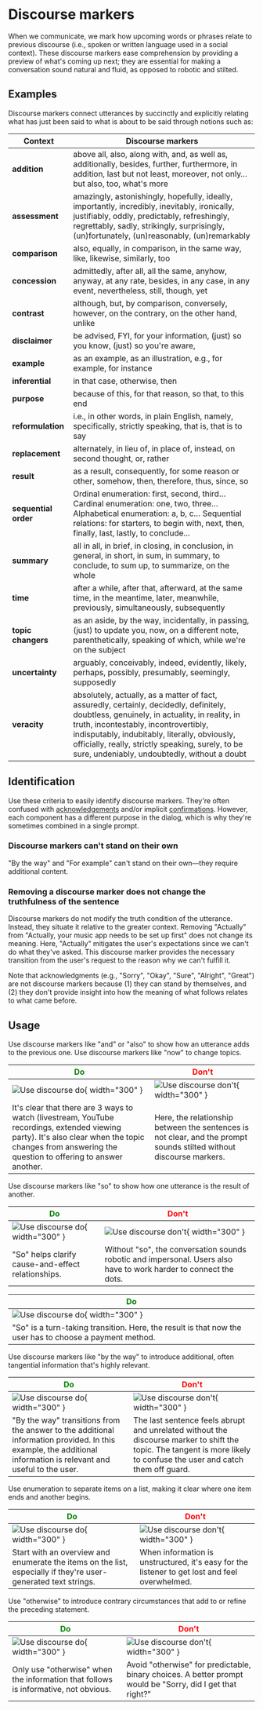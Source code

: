# Discourse markers

When we communicate, we mark how upcoming words or phrases relate to previous
discourse (i.e., spoken or written language used in a social context). These
discourse markers ease comprehension by providing a preview of what's coming up
next; they are essential for making a conversation sound natural and fluid, as
opposed to robotic and stilted.

## Examples

Discourse markers connect utterances by succinctly and explicitly relating what
has just been said to what is about to be said through notions such as:

Context | Discourse markers
---|---
**addition** | above all, also, along with, and, as well as, additionally, besides, further, furthermore, in addition, last but not least, moreover, not only… but also, too, what's more
**assessment** | amazingly, astonishingly, hopefully, ideally, importantly, incredibly, inevitably, ironically, justifiably, oddly, predictably, refreshingly, regrettably, sadly, strikingly, surprisingly, (un)fortunately, (un)reasonably, (un)remarkably
**comparison** | also, equally, in comparison, in the same way, like, likewise, similarly, too
**concession** | admittedly, after all, all the same, anyhow, anyway, at any rate, besides, in any case, in any event, nevertheless, still, though, yet
**contrast** | although, but, by comparison, conversely, however, on the contrary, on the other hand, unlike
**disclaimer** | be advised, FYI, for your information, (just) so you know, (just) so you're aware,
**example** | as an example, as an illustration, e.g., for example, for instance
**inferential** | in that case, otherwise, then
**purpose** | because of this, for that reason, so that, to this end
**reformulation** | i.e., in other words, in plain English, namely, specifically, strictly speaking, that is, that is to say
**replacement** | alternately, in lieu of, in place of, instead, on second thought, or, rather
**result** | as a result, consequently, for some reason or other, somehow, then, therefore, thus, since, so
**sequential order** | Ordinal enumeration: first, second, third… Cardinal enumeration: one, two, three… Alphabetical enumeration: a, b, c… Sequential relations: for starters, to begin with, next, then, finally, last, lastly, to conclude...
**summary** | all in all, in brief, in closing, in conclusion, in general, in short, in sum, in summary, to conclude, to sum up, to summarize, on the whole
**time** | after a while, after that, afterward, at the same time, in the meantime, later, meanwhile, previously, simultaneously, subsequently
**topic changers** | as an aside, by the way, incidentally, in passing, (just) to update you, now, on a different note, parenthetically, speaking of which, while we're on the subject
**uncertainty** | arguably, conceivably, indeed, evidently, likely, perhaps, possibly, presumably, seemingly, supposedly
**veracity** | absolutely, actually, as a matter of fact, assuredly, certainly, decidedly, definitely, doubtless, genuinely, in actuality, in reality, in truth, incontestably, incontrovertibly, indisputably, indubitably, literally, obviously, officially, really, strictly speaking, surely, to be sure, undeniably, undoubtedly, without a doubt

## Identification

Use these criteria to easily identify discourse markers. They're often confused
with [acknowledgements](acknowledgements.md) and/or implicit
[confirmations](confirmations.md). However, each component has a different
purpose in the dialog, which is why they're sometimes combined in a single
prompt.

### Discourse markers can't stand on their own

"By the way" and "For example" can't stand on their own—they require additional content.

### Removing a discourse marker does not change the truthfulness of the sentence

Discourse markers do not modify the truth condition of the utterance. Instead, they situate it relative to the greater context. Removing "Actually" from "Actually, your music app needs to be set up first" does not change its meaning. Here, "Actually" mitigates the user's expectations since we can't do what they've asked. This discourse marker provides the necessary transition from the user's request to the reason why we can't fulfill it.

Note that acknowledgments (e.g., "Sorry", "Okay", "Sure", "Alright", "Great") are not discourse markers because (1) they can stand by themselves, and (2) they don't provide insight into how the meaning of what follows relates to what came before.

## Usage

Use discourse markers like "and" or "also" to show how an utterance adds to the
previous one. Use discourse markers like "now" to change topics.

<span style="color: green;">Do</span> | <span style="color: red;">Don't</span>
---|---
![Use discourse do](../static/discourse-use1-do.png){ width="300" } | ![Use discourse don't](../static/discourse-use1-dont.png){ width="300" }
It's clear that there are 3 ways to watch (livestream, YouTube recordings, extended viewing party). It's also clear when the topic changes from answering the question to offering to answer another. | Here, the relationship between the sentences is not clear, and the prompt sounds stilted without discourse markers.

Use discourse markers like "so" to show how one utterance is the result of
another.

<span style="color: green;">Do</span> | <span style="color: red;">Don't</span>
---|---
![Use discourse do](../static/discourse-use2-do.png){ width="300" } | ![Use discourse don't](../static/discourse-use2-dont.png){ width="300" }
"So" helps clarify cause-and-effect relationships. | Without "so", the conversation sounds robotic and impersonal. Users also have to work harder to connect the dots.

<span style="color: green;">Do</span> |
--- |
![Use discourse do](../static/discourse-use2.1-do.png){ width="300" } |
"So" is a turn-taking transition. Here, the result is that now the user has to choose a payment method. |

Use discourse markers like "by the way" to introduce additional, often
tangential information that's highly relevant.

<span style="color: green;">Do</span> | <span style="color: red;">Don't</span>
---|---
![Use discourse do](../static/discourse-use3-do.png){ width="300" } | ![Use discourse don't](../static/discourse-use3-dont.png){ width="300" }
"By the way" transitions from the answer to the additional information provided. In this example, the additional information is relevant and useful to the user. | The last sentence feels abrupt and unrelated without the discourse marker to shift the topic. The tangent is more likely to confuse the user and catch them off guard.

Use enumeration to separate items on a list, making it clear where one item ends
and another begins.

<span style="color: green;">Do</span> | <span style="color: red;">Don't</span>
---|---
![Use discourse do](../static/discourse-use4-do.png){ width="300" } | ![Use discourse don't](../static/discourse-use4-dont.png){ width="300" }
Start with an overview and enumerate the items on the list, especially if they're user-generated text strings. | When information is unstructured, it's easy for the listener to get lost and feel overwhelmed.

Use "otherwise" to introduce contrary circumstances that add to or refine the
preceding statement.

<span style="color: green;">Do</span> | <span style="color: red;">Don't</span>
---|---
![Use discourse do](../static/discourse-use5-do.png){ width="300" } | ![Use discourse don't](../static/discourse-use5-dont.png){ width="300" }
Only use "otherwise" when the information that follows is informative, not obvious. | Avoid "otherwise" for predictable, binary choices. A better prompt would be "Sorry, did I get that right?"
